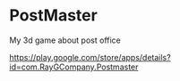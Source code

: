 # PostMaster
 My 3d game about post office

https://play.google.com/store/apps/details?id=com.RayGCompany.Postmaster
